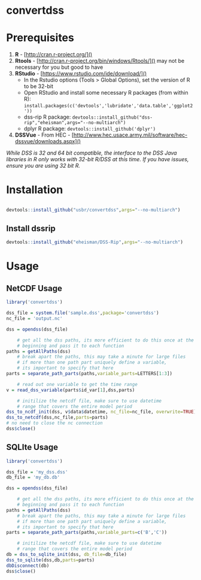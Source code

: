 # convertdss

# Prerequisites 
1. **R** - [http://cran.r-project.org/]()
2. **Rtools** - [http://cran.r-project.org/bin/windows/Rtools/]() may not be necessary for you but good to have
3. **RStudio** - [https://www.rstudio.com/ide/download/]()
    - In the Rstudio options (Tools > Global Options), set the version of R to be 32-bit
   	- Open RStudio and install some necessary R packages (from within R): 
        `install.packages(c('devtools','lubridate','data.table','ggplot2'))`
    - dss-rip R package: 
        `devtools::install_github("dss-rip","eheisman",args="--no-multiarch")`
    - dplyr R package: 
        `devtools::install_github('dplyr')`
4. **DSSVue** - From HEC - [http://www.hec.usace.army.mil/software/hec-dssvue/downloads.aspx]()

_While DSS is 32 and 64 bit compatible, the interface to the DSS Java libraries in R only works with 32-bit R/DSS at this time. If you have issues, ensure you are using 32 bit R._

# Installation
## 
```R
devtools::install_github("usbr/convertdss",args="--no-multiarch")
```

## Install dssrip
```R
devtools::install_github("eheisman/DSS-Rip",args="--no-multiarch")
```

# Usage
## NetCDF Usage
```R
library('convertdss')

dss_file = system.file('sample.dss',package='convertdss')
nc_file = 'output.nc'

dss = opendss(dss_file)

    # get all the dss paths, its more efficient to do this once at the 
    # beginning and pass it to each function
paths = getAllPaths(dss)
    # break apart the paths, this may take a minute for large files
    # if more than one path part uniquely define a variable, 
    # its important to specify that here
parts = separate_path_parts(paths,variable_parts=LETTERS[1:3])

    # read out one variable to get the time range
v = read_dss_variable(parts$id_var[1],dss,parts)

    # initilize the netcdf file, make sure to use datetime 
    # range that covers the entire model period
dss_to_ncdf_init(dss, v$data$datetime, nc_file=nc_file, overwrite=TRUE)
dss_to_netcdf(dss,nc_file,parts=parts)
# no need to close the nc connection
dss$close()
```


## SQLIte Usage
```R
library('convertdss')

dss_file = 'my_dss.dss'
db_file = 'my_db.db'

dss = opendss(dss_file)

    # get all the dss paths, its more efficient to do this once at the 
    # beginning and pass it to each function
paths = getAllPaths(dss)
    # break apart the paths, this may take a minute for large files
    # if more than one path part uniquely define a variable, 
    # its important to specify that here
parts = separate_path_parts(paths,variable_parts=c('B','C'))

    # initilize the netcdf file, make sure to use datetime 
    # range that covers the entire model period
db = dss_to_sqlite_init(dss, db_file=db_file)
dss_to_sqlite(dss,db,parts=parts)
dbDisconnect(db)
dss$close()
```
